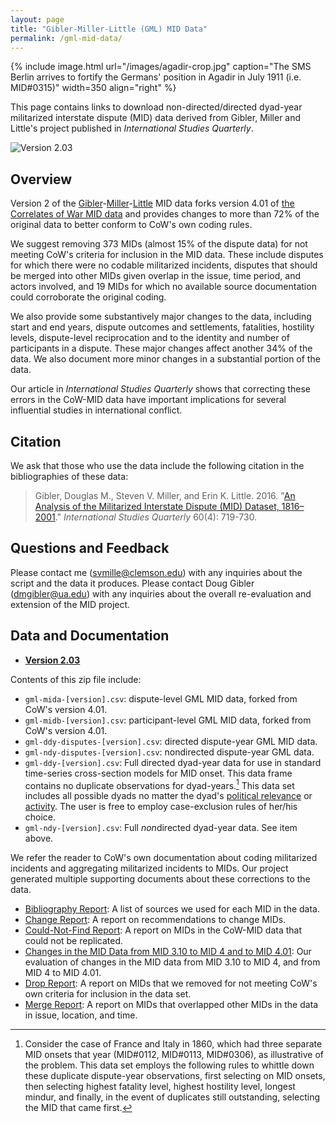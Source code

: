 ```yaml
---
layout: page
title: "Gibler-Miller-Little (GML) MID Data"
permalink: /gml-mid-data/
---
```


{% include image.html url="/images/agadir-crop.jpg" caption="The SMS Berlin arrives to fortify the Germans' position in Agadir in July 1911 (i.e. MID#0315)" width=350 align="right" %}

This page contains links to download non-directed/directed dyad-year militarized interstate dispute (MID) data derived from Gibler, Miller and Little's project published in *International Studies Quarterly*.

![Version 2.03](https://img.shields.io/badge/release-v2.03-blue.svg)

## Overview

Version 2 of the [Gibler](http://dmgibler.people.ua.edu/)-[Miller](http://svmiller.com)-[Little](https://www.erinklittle.com/) MID data forks version 4.01 of [the Correlates of War MID data](http://correlatesofwar.org/data-sets/MIDs) and provides changes to more than 72% of the original data to better conform to CoW's own coding rules. 

We suggest removing 373 MIDs (almost 15% of the dispute data) for not meeting CoW's criteria for inclusion in the MID data. These include disputes for which there were no codable militarized incidents, disputes that should be merged into other MIDs given overlap in the issue, time period, and actors involved, and 19 MIDs for which no available source documentation could corroborate the original coding. 

We also provide some substantively major changes to the data, including start and end years, dispute outcomes and settlements, fatalities, hostility levels, dispute-level reciprocation and to the identity and number of participants in a dispute. These major changes affect another 34% of the data. We also document more minor changes in a substantial portion of the data.

Our article in *International Studies Quarterly* shows that correcting these errors in the CoW-MID data have important implications for several influential studies in international conflict.

## Citation

We ask that those who use the data include the following citation in the bibliographies of these data:

> Gibler, Douglas M., Steven V. Miller, and Erin K. Little. 2016. "[An Analysis of the Militarized
Interstate Dispute (MID) Dataset, 1816–2001](https://academic.oup.com/isq/article-abstract/60/4/719/2918882/An-Analysis-of-the-Militarized-Interstate-Dispute?redirectedFrom=fulltext)." *International Studies Quarterly* 60(4): 719-730.

## Questions and Feedback

Please contact me (svmille@clemson.edu) with any inquiries about the script and the data it produces. Please contact Doug Gibler (dmgibler@ua.edu) with any inquiries about the overall re-evaluation and extension of the MID project.

## Data and Documentation

- [**Version 2.03**](http://bit.ly/gml_mid_203)

Contents of this zip file include:

- `gml-mida-[version].csv`: dispute-level GML MID data, forked from CoW's version 4.01.
- `gml-midb-[version].csv`: participant-level GML MID data, forked from CoW's version 4.01.
- `gml-ddy-disputes-[version].csv`: directed dispute-year GML MID data.
- `gml-ndy-disputes-[version].csv`: nondirected dispute-year GML data.
- `gml-ddy-[version].csv`:  Full directed dyad-year data for use in standard time-series cross-section models for MID onset. This data frame contains no duplicate observations for dyad-years.[^whittling] This data set includes all possible dyads no matter the dyad's [political relevance](http://journals.sagepub.com/doi/abs/10.1177/002200277602000302) or [activity](https://www.tandfonline.com/doi/abs/10.1080/07388940500503804). The user is free to employ case-exclusion rules of her/his choice.
- `gml-ndy-[version].csv`: Full *non*directed dyad-year data. See item above.

[^whittling]: Consider the case of France and Italy in 1860, which had three separate MID onsets that year (MID#0112, MID#0113, MID#0306), as illustrative of the problem. This data set employs the following rules to whittle down these duplicate dispute-year observations, first selecting on MID onsets, then selecting highest fatality level, highest hostility level, longest mindur, and finally, in the event of duplicates still outstanding, selecting the MID that came first. 

We refer the reader to CoW's own documentation about coding militarized incidents and aggregating militarized incidents to MIDs. Our project generated multiple supporting documents about these corrections to the data.

- [Bibliography Report](http://dmgibler.people.ua.edu/uploads/1/3/8/5/13858910/bibliography-report.pdf): A list of sources we used for each MID in the data.
- [Change Report](http://dmgibler.people.ua.edu/uploads/1/3/8/5/13858910/change-report.pdf): A report on recommendations to change MIDs.
- [Could-Not-Find Report](http://dmgibler.people.ua.edu/uploads/1/3/8/5/13858910/could-not-find-report.pdf): A report on MIDs in the CoW-MID data that could not be replicated.
- [Changes in the MID Data from MID 3.10 to MID 4 and to MID 4.01](http://dmgibler.people.ua.edu/uploads/1/3/8/5/13858910/mid310-4-401-changes.pdf): Our evaluation of changes in the MID data from MID 3.10 to MID 4, and from MID 4 to MID 4.01.
- [Drop Report](http://dmgibler.people.ua.edu/uploads/1/3/8/5/13858910/drop-report.pdf): A report on MIDs that we removed for not meeting CoW's own criteria for inclusion in the data set.
- [Merge Report](http://dmgibler.people.ua.edu/uploads/1/3/8/5/13858910/merge-report.pdf): A report on MIDs that overlapped other MIDs in the data in issue, location, and time.